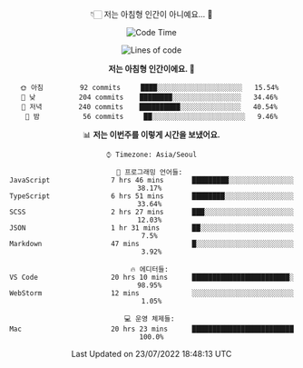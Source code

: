 <div align='center'>
 
👇🏻 저는 아침형 인간이 아니예요... 🙊
 
<!--START_SECTION:waka-->
![Code Time](http://img.shields.io/badge/Code%20Time-1%2C675%20hrs%2020%20mins-blue)

![Lines of code](https://img.shields.io/badge/%EC%A0%80%EB%8A%94%20%EC%97%AC%ED%83%9C%EA%B9%8C%EC%A7%80%20-269%20Thousand%20%EC%A4%84%EC%9D%98%20%EC%BD%94%EB%93%9C%EB%A5%BC%20%EC%9E%91%EC%84%B1%ED%96%88%EC%96%B4%EC%9A%94.-blue)

**저는 아침형 인간이에요. 🐤** 

```text
🌞 아침         92 commits     ████░░░░░░░░░░░░░░░░░░░░░   15.54% 
🌆 낮　         204 commits    ████████░░░░░░░░░░░░░░░░░   34.46% 
🌃 저녁         240 commits    ██████████░░░░░░░░░░░░░░░   40.54% 
🌙 밤　         56 commits     ██░░░░░░░░░░░░░░░░░░░░░░░   9.46%

```


📊 **저는 이번주를 이렇게 시간을 보냈어요.** 

```text
⌚︎ Timezone: Asia/Seoul

💬 프로그래밍 언어들: 
JavaScript               7 hrs 46 mins       █████████░░░░░░░░░░░░░░░░   38.17% 
TypeScript               6 hrs 51 mins       ████████░░░░░░░░░░░░░░░░░   33.64% 
SCSS                     2 hrs 27 mins       ███░░░░░░░░░░░░░░░░░░░░░░   12.03% 
JSON                     1 hr 31 mins        ██░░░░░░░░░░░░░░░░░░░░░░░   7.5% 
Markdown                 47 mins             █░░░░░░░░░░░░░░░░░░░░░░░░   3.92%

🔥 에디터들: 
VS Code                  20 hrs 10 mins      ████████████████████████░   98.95% 
WebStorm                 12 mins             ░░░░░░░░░░░░░░░░░░░░░░░░░   1.05%

💻 운영 체제들: 
Mac                      20 hrs 23 mins      █████████████████████████   100.0%

```


 Last Updated on 23/07/2022 18:48:13 UTC
<!--END_SECTION:waka-->
 </div>
<!---
Emewjin/Emewjin is a ✨ special ✨ repository because its `README.md` (this file) appears on your GitHub profile.
You can click the Preview link to take a look at your changes.
--->
